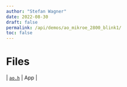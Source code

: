 ```yaml
---
author: "Stefan Wagner"
date: 2022-08-30
draft: false
permalink: /api/demos/ao_mikroe_2800_blink1/
toc: false
---
```


# Files

| [`ao.h`](ao.h.md) | App |

